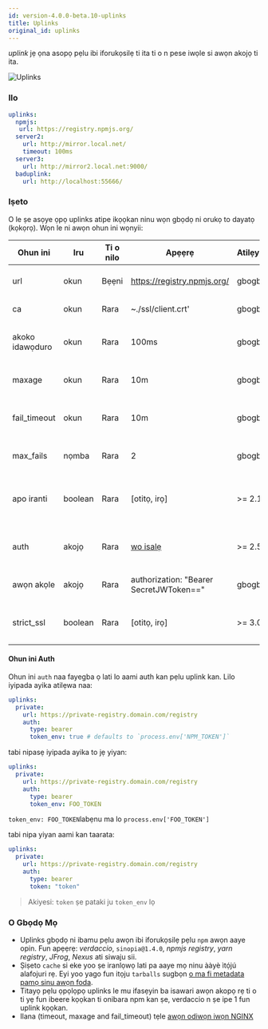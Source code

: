 ```yaml
---
id: version-4.0.0-beta.10-uplinks
title: Uplinks
original_id: uplinks
---
```


*uplink* jẹ ọna asopọ pẹlu ibi iforukọsilẹ ti ita ti o n pese iwọle si awọn akojọ ti ita.

![Uplinks](https://user-images.githubusercontent.com/558752/52976233-fb0e3980-33c8-11e9-8eea-5415e6018144.png)

### Ilo

```yaml
uplinks:
  npmjs:
   url: https://registry.npmjs.org/
  server2:
    url: http://mirror.local.net/
    timeout: 100ms
  server3:
    url: http://mirror2.local.net:9000/
  baduplink:
    url: http://localhost:55666/
```

### Iṣeto

O le ṣe asọye ọpọ uplinks atipe ikọọkan ninu wọn gbọdọ ni orukọ to dayatọ (kọkọrọ). Wọn le ni awọn ohun ini wọnyii:

| Ohun ini        | Iru     | Ti o nilo | Apẹẹrẹ                                  | Atilẹyin | Apejuwe                                                                                                                        | Atilẹwa          |
| --------------- | ------- | --------- | --------------------------------------- | -------- | ------------------------------------------------------------------------------------------------------------------------------ | ---------------- |
| url             | okun    | Bẹẹni     | https://registry.npmjs.org/             | gbogbo   | url ibi iforukọsilẹ naa                                                                                                        | npmjs            |
| ca              | okun    | Rara      | ~./ssl/client.crt'                      | gbogbo   | iwe ẹri ipa ọna SSL                                                                                                            | Kosi atilẹda     |
| akoko idawọduro | okun    | Rara      | 100ms                                   | gbogbo   | ṣeto akoko idawọduro tuntun fun ìbéèrè naa                                                                                     | 30s              |
| maxage          | okun    | Rara      | 10m                                     | gbogbo   | akoko aala si apo iranti naa fẹsẹmulẹ                                                                                          | 2m               |
| fail_timeout    | okun    | Rara      | 10m                                     | gbogbo   | n ṣe asọye akoko gigaju nigba ti ìbéèrè ma di ikuna                                                                            | 5m               |
| max_fails       | nọmba   | Rara      | 2                                       | gbogbo   | se adinku iye ibeere ikuna to pọju                                                                                             | 2                |
| apo iranti      | boolean | Rara      | [otitọ, irọ]                            | >= 2.1   | ko gbogbo awọn tarball ọna jijin si ipamọ apo iranti                                                                           | otitọ            |
| auth            | akojọ   | Rara      | [wo isalẹ](uplinks.md#auth-property)    | >= 2.5   | n yan akọle 'Authorization' naa [alaye siwaju sii](http://blog.npmjs.org/post/118393368555/deploying-with-npm-private-modules) | o ti jẹ yiyọkuro |
| awọn akọle      | akojọ   | Rara      | authorization: "Bearer SecretJWToken==" | gbogbo   | akojọ awọn akọle akanṣe fun uplink naa                                                                                         | o ti jẹ yiyọkuro |
| strict_ssl      | boolean | Rara      | [otitọ, irọ]                            | >= 3.0   | To ba jẹ otitọ, o nilo ki awọn iwe ẹri SSL fẹsẹmulẹ.                                                                           | otitọ            |

#### Ohun ini Auth

Ohun ini `auth` naa fayegba ọ lati lo aami auth kan pẹlu uplink kan. Lilo iyipada ayika atilẹwa naa:

```yaml
uplinks:
  private:
    url: https://private-registry.domain.com/registry
    auth:
      type: bearer
      token_env: true # defaults to `process.env['NPM_TOKEN']`
```

tabi nipasẹ iyipada ayika to jẹ yiyan:

```yaml
uplinks:
  private:
    url: https://private-registry.domain.com/registry
    auth:
      type: bearer
      token_env: FOO_TOKEN
```

`token_env: FOO_TOKEN`labẹnu ma lo `process.env['FOO_TOKEN']`

tabi nipa yiyan aami kan taarata:

```yaml
uplinks:
  private:
    url: https://private-registry.domain.com/registry
    auth:
      type: bearer
      token: "token"
```

> Akiyesi: `token` ṣe pataki ju `token_env` lọ

### O Gbọdọ Mọ

* Uplinks gbọdọ ni ibamu pẹlu awọn ibi iforukọsilẹ pẹlu `npm` awọn aaye opin. Fun apẹẹrẹ: *verdaccio*, `sinopia@1.4.0`, *npmjs registry*, *yarn registry*, *JFrog*, *Nexus* ati siwaju sii.
* Ṣiṣeto `cache` si eke yoo ṣe iranlọwọ lati pa aaye mọ ninu ààyè ìtọ́jú alafojuri rẹ. Eyi yoo yago fun itọju `tarballs` sugbọn [o ma fi metadata pamọ sinu awọn foda](https://github.com/verdaccio/verdaccio/issues/391).
* Titayọ pẹlu ọpọlọpọ uplinks le mu ifasẹyin ba isawari awọn akopọ rẹ ti o ti yẹ fun ibeere kọọkan ti onibara npm kan ṣe, verdaccio n ṣe ipe 1 fun uplink kọọkan.
* Ilana (timeout, maxage and fail_timeout) tẹle [awọn odiwọn iwọn NGINX](http://nginx.org/en/docs/syntax.html)